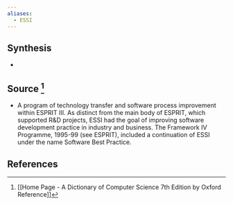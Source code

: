 ```yaml
---
aliases:
  - ESSI
---
```

## Synthesis
- 
## Source [^1]
- A program of technology transfer and software process improvement within ESPRIT III. As distinct from the main body of ESPRIT, which supported R\&D projects, ESSI had the goal of improving software development practice in industry and business. The Framework IV Programme, 1995-99 (see ESPRIT), included a continuation of ESSI under the name Software Best Practice.
## References

[^1]: [[Home Page - A Dictionary of Computer Science 7th Edition by Oxford Reference]]